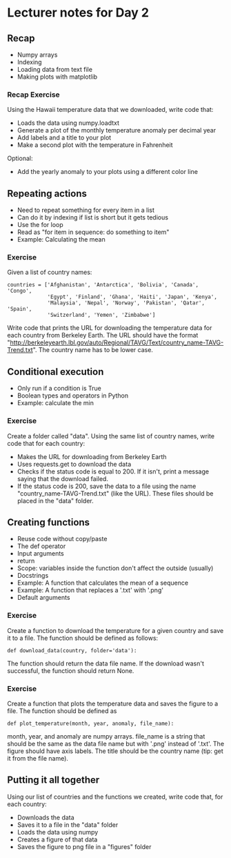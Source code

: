 # Lecturer notes for Day 2

## Recap

* Numpy arrays
* Indexing
* Loading data from text file
* Making plots with matplotlib

### Recap Exercise

Using the Hawaii temperature data that we downloaded, write code that:

* Loads the data using numpy.loadtxt
* Generate a plot of the monthly temperature anomaly per decimal year
* Add labels and a title to your plot
* Make a second plot with the temperature in Fahrenheit

Optional:

* Add the yearly anomaly to your plots using a different color line


## Repeating actions

* Need to repeat something for every item in a list
* Can do it by indexing if list is short but it gets tedious
* Use the for loop
* Read as "for item in sequence: do something to item"
* Example: Calculating the mean


### Exercise

Given a list of country names:

    countries = ['Afghanistan', 'Antarctica', 'Bolivia', 'Canada', 'Congo',
                 'Egypt', 'Finland', 'Ghana', 'Haiti', 'Japan', 'Kenya',
                 'Malaysia', 'Nepal', 'Norway', 'Pakistan', 'Qatar', 'Spain',
                 'Switzerland', 'Yemen', 'Zimbabwe']

Write code that prints the URL for downloading the temperature data for each
country from Berkeley Earth. The URL should have the format
"http://berkeleyearth.lbl.gov/auto/Regional/TAVG/Text/country_name-TAVG-Trend.txt".
The country name has to be lower case.


## Conditional execution

* Only run if a condition is True
* Boolean types and operators in Python
* Example: calculate the min


### Exercise

Create a folder called "data". Using the same list of country names, write code
that for each country:

* Makes the URL for downloading from Berkeley Earth
* Uses requests.get to download the data
* Checks if the status code is equal to 200. If it isn't, print a message
  saying that the download failed.
* If the status code is 200, save the data to a file using the name
  "country_name-TAVG-Trend.txt" (like the URL). These files should be placed in
  the "data" folder.


## Creating functions

* Reuse code without copy/paste
* The def operator
* Input arguments
* return
* Scope: variables inside the function don't affect the outside (usually)
* Docstrings
* Example: A function that calculates the mean of a sequence
* Example: A function that replaces a '.txt' with '.png'
* Default arguments


### Exercise

Create a function to download the temperature for a given country and save it
to a file. The function should be defined as follows:

    def download_data(country, folder='data'):


The function should return the data file name. If the download wasn't
successful, the function should return None.


### Exercise

Create a function that plots the temperature data and saves the figure to a
file. The function should be defined as

    def plot_temperature(month, year, anomaly, file_name):

month, year, and anomaly are numpy arrays. file_name is a string that should be
the same as the data file name but with '.png' instead of '.txt'. The figure
should have axis labels. The title should be the country name (tip: get it
from the file name).


## Putting it all together

Using our list of countries and the functions we created, write code that, for
each country:

* Downloads the data
* Saves it to a file in the "data" folder
* Loads the data using numpy
* Creates a figure of that data
* Saves the figure to png file in a "figures" folder
